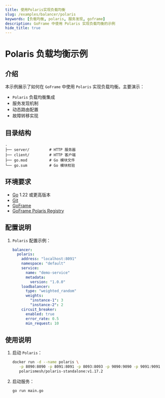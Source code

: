 ```yaml
---
title: 使用Polaris实现负载均衡
slug: /examples/balancer/polaris
keywords: [负载均衡, polaris, 服务发现, goframe]
description: GoFrame 中使用 Polaris 实现负载均衡的示例
hide_title: true
---
```


# Polaris 负载均衡示例

## 介绍

本示例展示了如何在 `GoFrame` 中使用 `Polaris` 实现负载均衡。主要演示：
- `Polaris` 负载均衡集成
- 服务发现机制
- 动态路由配置
- 故障转移实现

## 目录结构

```text
.
├── server/         # HTTP 服务器
├── client/         # HTTP 客户端
├── go.mod          # Go 模块文件
└── go.sum          # Go 模块校验
```

## 环境要求

- [Go](https://golang.org/dl/) 1.22 或更高版本
- [Git](https://git-scm.com/downloads)
- [GoFrame](https://goframe.org)
- [GoFrame Polaris Registry](https://github.com/gogf/gf/tree/master/contrib/registry/polaris)

## 配置说明

1. `Polaris` 配置示例：
   ```yaml
   balancer:
     polaris:
       address: "localhost:8091"
       namespace: "default"
       service:
         name: "demo-service"
         metadata:
           version: "1.0.0"
       loadbalancer:
         type: "weighted_random"
         weights:
           "instance-1": 3
           "instance-2": 2
       circuit_breaker:
         enabled: true
         error_rate: 0.5
         min_request: 10
   ```

## 使用说明

1. 启动 `Polaris`：
   ```bash
   docker run -d --name polaris \
      -p 8090:8090 -p 8091:8091 -p 8093:8093 -p 9090:9090 -p 9091:9091 \
      polarismesh/polaris-standalone:v1.17.2
   ```

2. 启动服务：
   ```bash
   go run main.go
   ```
